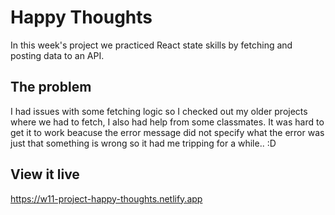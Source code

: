 # Happy Thoughts

In this week's project we practiced React state skills by fetching and posting data to an API.

## The problem

I had issues with some fetching logic so I checked out my older projects where we had to fetch, I also had help from some classmates. It was hard to get it to work beacuse the error message did not specify what the error was just that something is wrong so it had me tripping for a while.. :D 

## View it live

https://w11-project-happy-thoughts.netlify.app
